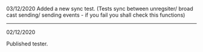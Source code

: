 03/12/2020
Added a new sync test. (Tests sync between unregsiter/ broad cast sending/ sending events - if you fail you shall check this functions)

-------

02/12/2020

Published tester.
